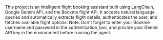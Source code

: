 This project is an intelligent flight booking assistant built using LangChain, Google Gemini API, and the Bookme flight API. It accepts natural language queries and automatically extracts flight details, authenticates the user, and fetches available flight options.
Note:
Don't forget to enter your Bookme username and password in the authentication_tool, and provide your Gemini API key in the environment before running the agent.
